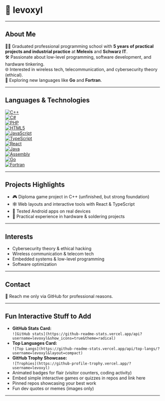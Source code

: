 # 👤 levoxyl

---

## About Me

👨‍🎓 Graduated professional programming school with **5 years of practical projects and industrial practice** at **Melexis** and **Schwarz IT**.  
🛠️ Passionate about low-level programming, software development, and hardware tinkering.  
🌐 Interested in wireless tech, telecommunication, and cybersecurity theory (ethical).  
🚀 Exploring new languages like **Go** and **Fortran**.  

---

## Languages & Technologies

[![C++](https://cdn.jsdelivr.net/gh/devicons/devicon/icons/cplusplus/cplusplus-original.svg)](https://www.geeksforgeeks.org/c-plus-plus/)  
[![C#](https://cdn.jsdelivr.net/gh/devicons/devicon/icons/csharp/csharp-original.svg)](https://www.w3schools.com/cs/index.php)  
[![PHP](https://cdn.jsdelivr.net/gh/devicons/devicon/icons/php/php-original.svg)](https://www.w3schools.com/php/)  
[![HTML5](https://cdn.jsdelivr.net/gh/devicons/devicon/icons/html5/html5-original.svg)](https://www.w3schools.com/html/)  
[![JavaScript](https://cdn.jsdelivr.net/gh/devicons/devicon/icons/javascript/javascript-original.svg)](https://www.w3schools.com/js/)  
[![TypeScript](https://cdn.jsdelivr.net/gh/devicons/devicon/icons/typescript/typescript-original.svg)](https://www.typescriptlang.org/docs/)  
[![React](https://cdn.jsdelivr.net/gh/devicons/devicon/icons/react/react-original.svg)](https://www.w3schools.com/react/)  
[![Java](https://cdn.jsdelivr.net/gh/devicons/devicon/icons/java/java-original.svg)](https://www.geeksforgeeks.org/java/)  
[![Assembly](https://cdn.jsdelivr.net/gh/devicons/devicon/icons/assembly/assembly-original.svg)](https://www.geeksforgeeks.org/introduction-to-assembly-language/)  
[![Go](https://cdn.jsdelivr.net/gh/devicons/devicon/icons/go/go-original.svg)](https://www.w3schools.com/go/)  
[![Fortran](https://cdn.jsdelivr.net/gh/devicons/devicon/icons/fortran/fortran-original.svg)](https://www.geeksforgeeks.org/introduction-to-fortran/)


---

## Projects Highlights

- 🎮 Diploma game project in C++ (unfinished, but strong foundation)  
- 🕸️ Web layouts and interactive tools with React & TypeScript  
- 📱 Tested Android apps on real devices  
- 🔧 Practical experience in hardware & soldering projects  

---

## Interests

- Cybersecurity theory & ethical hacking  
- Wireless communication & telecom tech  
- Embedded systems & low-level programming  
- Software optimization  

---

## Contact

💬 Reach me only via GitHub for professional reasons.

---

## Fun Interactive Stuff to Add

- **GitHub Stats Card:**  
  `![GitHub stats](https://github-readme-stats.vercel.app/api?username=levoxyl&show_icons=true&theme=radical)`  
- **Top Languages Card:**  
  `![Top Langs](https://github-readme-stats.vercel.app/api/top-langs/?username=levoxyl&layout=compact)`  
- **GitHub Trophy Showcase:**  
  `![Trophies](https://github-profile-trophy.vercel.app/?username=levoxyl)`  
- Animated badges for flair (visitor counters, coding activity)  
- Embed simple interactive games or quizzes in repos and link here  
- Pinned repos showcasing your best work  
- Fun dev quotes or memes (images only)  

---

